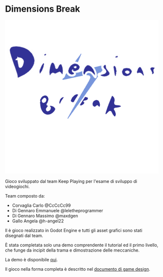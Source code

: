 # Dimensions Break

![logo dimensions break](./project/assets/dimensionsbreak.png)

Gioco sviluppato dal team Keep Playing per l'esame di sviluppo di videogiochi.

Team composto da:
- Corvaglia Carlo @CcCcCc99
- Di Gennaro Emmanuele @leletheprogrammer
- Di Gennaro Massimo @maxdgen
- Gallo Angela @h-angel22

Il è gioco realizzato in Godot Engine e tutti gli asset grafici sono stati disegnati dal team.

È stata completata solo una demo comprendente il tutorial ed il primo livello, che funge da incipit della trama e dimostrazione delle meccaniche.

La demo è disponibile [qui](https://github.com/CcCcCc99/SVG_Project/releases/tag/Demo2).

Il gioco nella forma completa è descritto nel [documento di game design](./GDD.pdf).
